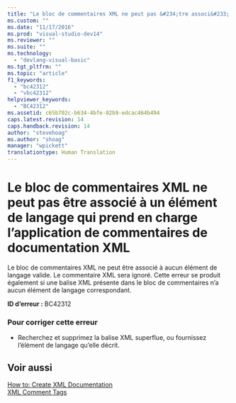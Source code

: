 ```yaml
---
title: "Le bloc de commentaires XML ne peut pas &#234;tre associ&#233; &#224; un &#233;l&#233;ment de langage qui prend en charge l’application de commentaires de documentation&#160;XML | Microsoft Docs"
ms.custom: ""
ms.date: "11/17/2016"
ms.prod: "visual-studio-dev14"
ms.reviewer: ""
ms.suite: ""
ms.technology: 
  - "devlang-visual-basic"
ms.tgt_pltfrm: ""
ms.topic: "article"
f1_keywords: 
  - "bc42312"
  - "vbc42312"
helpviewer_keywords: 
  - "BC42312"
ms.assetid: c65b702c-b634-4bfe-82b9-edcac464b494
caps.latest.revision: 14
caps.handback.revision: 14
author: "stevehoag"
ms.author: "shoag"
manager: "wpickett"
translationtype: Human Translation
---
```

# Le bloc de commentaires XML ne peut pas &#234;tre associ&#233; &#224; un &#233;l&#233;ment de langage qui prend en charge l’application de commentaires de documentation&#160;XML
Le bloc de commentaires XML ne peut être associé à aucun élément de langage valide. Le commentaire XML sera ignoré. Cette erreur se produit également si une balise XML présente dans le bloc de commentaires n’a aucun élément de langage correspondant.  
  
 **ID d’erreur :** BC42312  
  
### Pour corriger cette erreur  
  
-   Recherchez et supprimez la balise XML superflue, ou fournissez l’élément de langage qu’elle décrit.  
  
## Voir aussi  
 [How to: Create XML Documentation](../../visual-basic/programming-guide/program-structure/how-to-create-xml-documentation.md)   
 [XML Comment Tags](../../visual-basic/language-reference/xmldoc/recommended-xml-tags-for-documentation-comments.md)